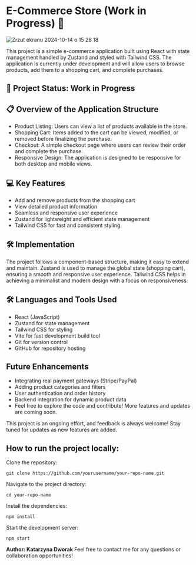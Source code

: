 # E-Commerce Store (Work in Progress) 🛒

![Zrzut ekranu 2024-10-14 o 15 28 18](https://github.com/user-attachments/assets/0c67bcb5-e3c6-4a62-b2b1-e2c8543be1be)

This project is a simple e-commerce application built using React with state management handled by Zustand and styled with Tailwind CSS. The application is currently under development and will allow users to browse products, add them to a shopping cart, and complete purchases.

## 🚧 Project Status: Work in Progress

## 📋 Overview of the Application Structure
* Product Listing: Users can view a list of products available in the store.
* Shopping Cart: Items added to the cart can be viewed, modified, or removed before finalizing the purchase.
* Checkout: A simple checkout page where users can review their order and complete the purchase.
* Responsive Design: The application is designed to be responsive for both desktop and mobile views.

## 💻 Key Features
* Add and remove products from the shopping cart
* View detailed product information
* Seamless and responsive user experience
* Zustand for lightweight and efficient state management
* Tailwind CSS for fast and consistent styling

## 🛠️ Implementation
The project follows a component-based structure, making it easy to extend and maintain. Zustand is used to manage the global state (shopping cart), ensuring a smooth and responsive user experience. Tailwind CSS helps in achieving a minimalist and modern design with a focus on responsiveness.

## 🛠️ Languages and Tools Used
* React (JavaScript)
* Zustand for state management
* Tailwind CSS for styling
* Vite for fast development build tool
* Git for version control
* GitHub for repository hosting

## Future Enhancements
* Integrating real payment gateways (Stripe/PayPal)
* Adding product categories and filters
* User authentication and order history
* Backend integration for dynamic product data
* Feel free to explore the code and contribute! More features and updates are coming soon.

This project is an ongoing effort, and feedback is always welcome! Stay tuned for updates as new features are added.

## How to run the project locally:
Clone the repository:
    
    git clone https://github.com/yourusername/your-repo-name.git

Navigate to the project directory:

    cd your-repo-name

Install the dependencies:

    npm install

Start the development server:

    npm start

**Author: Katarzyna Dworak**
Feel free to contact me for any questions or collaboration opportunities!
